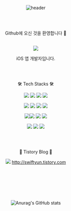 

<div align="center">
  
![header](https://capsule-render.vercel.app/api?type=waving&color=auto&height=80&section=header&text=Welcome%20To%20iOS%20Developer%20Yun&fontSize=40)

<br/><br/>

Github에 오신 것을 환영합니다 🙌

<br/>
<img src="https://img.shields.io/badge/Apple-000000?style=flat-square&logo=Apple&logoColor=white"/>  
  
iOS 앱 개발자입니다. 


<br/><br/>


 🛠 Tech Stacks 🛠
 
 
<img src="https://img.shields.io/badge/Swift-F05138?style=flat-square&logo=Swift&logoColor=white"/> <img src="https://img.shields.io/badge/SwiftUI-3776AB?style=flat-square&logo=SwiftUI&logoColor=white"/> <img src="https://img.shields.io/badge/Firebase-FFCA28?style=flat-square&logo=Firebase&logoColor=white"/> <img src="https://img.shields.io/badge/ReactiveX-B7178C?style=flat-square&logo=ReactiveX&logoColor=white"/>
  
<img src="https://img.shields.io/badge/Xcode-147EFB?style=flat-square&logo=Xcode&logoColor=white"/> <img src="https://img.shields.io/badge/Insomnia-4000BF?style=flat-square&logo=Insomnia&logoColor=white"/> <img src="https://img.shields.io/badge/Postman-FF6C37?style=flat-square&logo=Postman&logoColor=white"/> <img src="https://img.shields.io/badge/Realm-39477F?style=flat-square&logo=Realm&logoColor=white"/>
  
<img src="https://img.shields.io/badge/Confluence-172B4D?style=flat-square&logo=Confluence&logoColor=white"/><img src="https://img.shields.io/badge/Swagger-85EA2D?style=flat-square&logo=Swagger&logoColor=white"/> <img src="https://img.shields.io/badge/Figma-F24E1E?style=flat-square&logo=Figma&logoColor=white"/> <img src="https://img.shields.io/badge/Slack-4A154B?style=flat-square&logo=Slack&logoColor=white"/>
  
<img src="https://img.shields.io/badge/Bitbucket-0052CC?style=flat-square&logo=Bitbucket&logoColor=white"/> <img src="https://img.shields.io/badge/GitHub-181717?style=flat-square&logo=GitHub&logoColor=white"/> <img src="https://img.shields.io/badge/Jira-0052CC?style=flat-square&logo=Jira&logoColor=white"/>

<br/><br/>

🍎 Tistory Blog 🍎

<a href="https://swiftyun.tistory.com"><img src="https://img.shields.io/badge/Tistory-09B3AF?style=flat-square&logo=Velog&logoColor=white"/></a> http://swiftyun.tistory.com
  
<br/><br/><br/>

<!--[![Top Langs](https://github-readme-stats.vercel.app/api/top-langs/?username=Yun-YeoJin&layout=compact)](https://github.com/Yun-YeoJin/github-readme-stats)-->
  
<br/><br/>
![Anurag's GitHub stats](https://github-readme-stats.vercel.app/api?username=Yun-YeoJin&show_icons=true&theme=nightowl)

<br/><br/>
  </div>
